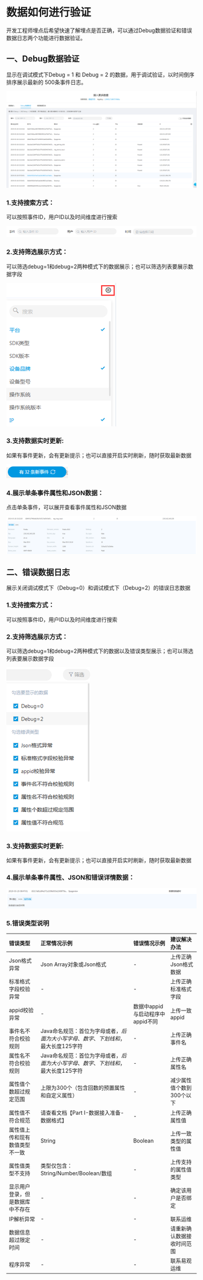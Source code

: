 # 数据如何进行验证

开发工程师埋点后希望快速了解埋点是否正确，可以通过Debug数据验证和错误数据日志两个功能进行数据验证。

## 一、Debug数据验证

显示在调试模式下Debug = 1 和 Debug = 2 的数据，用于调试验证，以时间倒序排序展示最新的 500条事件日志。

![](../.gitbook/assets/tu-pian%20%282%29.png)

### 1.支持搜索方式：

可以按照事件ID，用户ID以及时间维度进行搜索

![](../.gitbook/assets/tu-pian%20%281%29.png)

### 2.支持筛选展示方式：

可以筛选debug=1和debug=2两种模式下的数据展示；也可以筛选列表要展示数据字段

![](../.gitbook/assets/tu-pian%20%288%29.png)

### 3.支持数据实时更新:

如果有事件更新，会有更新提示；也可以直接开启实时刷新，随时获取最新数据

![](../.gitbook/assets/tu-pian%20%285%29.png)

### 4.展示单条事件属性和JSON数据：

点击单条事件，可以展开查看事件属性和JSON数据

![](../.gitbook/assets/tu-pian%20%286%29.png)





## 二、错误数据日志

展示关闭调试模式下（Debug=0）和调试模式下（Debug=2）的错误日志数据

### 1.支持搜索方式：

可以按照事件ID，用户ID以及时间维度进行搜索

### 2.支持筛选展示方式：

可以筛选debug=1和debug=2两种模式下的数据以及错误类型展示；也可以筛选列表要展示数据字段

![](../.gitbook/assets/tu-pian%20%284%29.png)

### 3.支持数据实时更新:

如果有事件更新，会有更新提示；也可以直接开启实时刷新，随时获取最新数据

### 4.展示单条事件属性、JSON和错误详情数据：

![](../.gitbook/assets/tu-pian.png)

### 5.错误类型说明

| 错误类型 | 正常情况示例 | 错误情况示例 | 建议解决办法 |
| :--- | :--- | :--- | :--- |
| Json格式异常 | Json Array对象或Json格式 | - | 上传正确Json格式数据 |
| 标准格式字段校验异常 | - | - | 上传正确标准格式字段 |
| appid校验异常 | - | 数据中appid与启动程序中appid不同 | 上传一致appid |
| 事件名不符合校验规则 | Java命名规范：首位为字母或者$，后面为大小写字母、数字、下划线和$，最大长度125字符 | - | 上传正确事件名 |
| 属性名不符合校验规则 | Java命名规范：首位为字母或者$，后面为大小写字母、数字、下划线和$，最大长度125字符 | - | 上传正确属性名 |
| 属性值个数超过规定范围 | 上限为300个（包含回数的预置属性和自定义属性） | - | 减少属性值个数到300个以下 |
| 属性值不符合规范 | 请查看文档【Part I-数据接入准备-数据格式】 | - | 上传正确属性值 |
| 属性值上传和现有数值类型不一致 | String | Boolean | 上传一致类型的属性值 |
| 属性值类型不支持 | 类型仅包含：String/Number/Boolean/数组 | - | 上传支持的属性值类型 |
| 显示用户登录，但是数据库中不存在 | - | - | 确定该用户是否绑定 |
| IP解析异常 | - | - | 联系运维 |
| 数据信息超过限定时间 | - | - | 请重新确认数据接收时间范围 |
| 程序异常 | - | - | 联系易观运维 |











